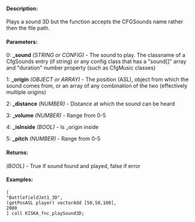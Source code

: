 #### Description:
Plays a sound 3D but the function accepts the CFGSounds name rather then the file path.

#### Parameters:
0: **_sound** *(STRING or CONFIG)* - The sound to play. The classname of a CfgSounds entry (if string)
or any config class that has a "sound[]" array and "duration" number property (such as CfgMusic classes)

1: **_origin** *(OBJECT or ARRAY)* - The position (ASL), object from which the sound comes from, 
or an array of any combination of the two (effectively multiple origins)

2: **_distance** *(NUMBER)* - Distance at which the sound can be heard

3: **_volume** *(NUMBER)* - Range from 0-5

4: **_isInside** *(BOOL)* - Is _origin inside

5: **_pitch** *(NUMBER)* - Range from 0-5

#### Returns:
*(BOOL)* - True if sound found and played, false if error

#### Examples:
```sqf
[
"BattlefieldJet1_3D",
(getPosASL player) vectorAdd [50,50,100],
2000
] call KISKA_fnc_playSound3D;
```

